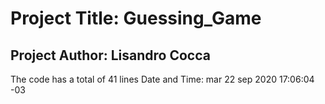 # Project Title: Guessing_Game
## Project Author: Lisandro Cocca
The code has a total of 41 lines
Date and Time: mar 22 sep 2020 17:06:04 -03
